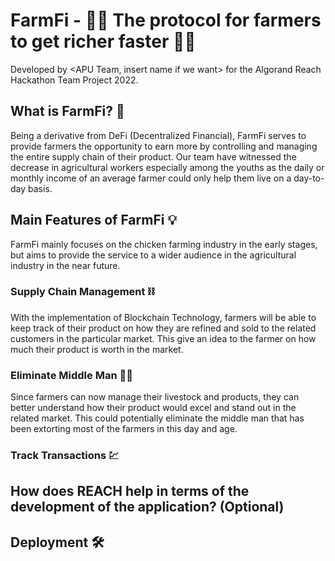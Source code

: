 # FarmFi - 👨‍🌾 The protocol for farmers to get richer faster 👩‍🌾
Developed by <APU Team, insert name if we want> for the Algorand Reach Hackathon Team Project 2022.

## What is FarmFi? 🐔
Being a derivative from DeFi (Decentralized Financial), FarmFi serves to provide farmers the opportunity to earn more by controlling and managing the entire supply chain of their product. Our team have witnessed the decrease in agricultural workers especially among the youths as the daily or monthly income of an average farmer could only help them live on a day-to-day basis. 

## Main Features of FarmFi 💡
FarmFi mainly focuses on the chicken farming industry in the early stages, but aims to provide the service to a wider audience in the agricultural industry in the near future.
### Supply Chain Management ⛓
With the implementation of Blockchain Technology, farmers will be able to keep track of their product on how they are refined and sold to the related customers in the particular market. This give an idea to the farmer on how much their product is worth in the market.
### Eliminate Middle Man 🕵️‍♂️
Since farmers can now manage their livestock and products, they can better understand how their product would excel and stand out in the related market. This could potentially eliminate the middle man that has been extorting most of the farmers in this day and age.
### Track Transactions 💹

## How does REACH help in terms of the development of the application? (Optional)

## Deployment 🛠
